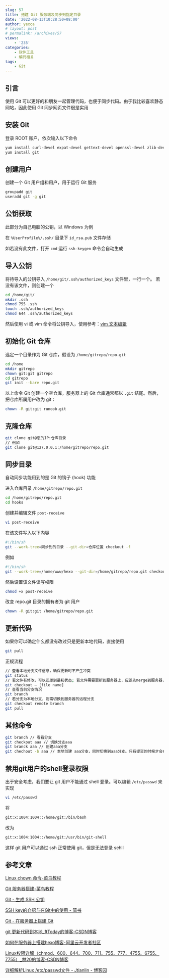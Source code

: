 ```yaml
---
slug: 57
title: 搭建 Git 服务端及同步到指定目录
date: '2022-08-13T10:28:50+08:00'
author: yexca
# layout: post
# permalink: /archives/57
views:
    - '235'
categories:
    - 软件工具
    - 编码相关
tags:
    - Git
---
```


## 引言

使用 Git 可以更好的和朋友一起管理代码，也便于同步代码。由于我比较喜欢静态网站，因此使用 Git 同步网页文件很是实用

## 安装 Git

登录 ROOT 账户，依次输入以下命令

```bash
yum install curl-devel expat-devel gettext-devel openssl-devel zlib-devel perl-devel
yum install git
```

## 创建用户

创建一个 Git 用户组和用户，用于运行 Git 服务

```bash
groupadd git
useradd git -g git
```

## 公钥获取

此部分为自己电脑的公钥，以 Windows 为例

在 `%UserProfile%/.ssh/` 目录下 `id_rsa.pub` 文件存储

如若没有此文件，打开 `cmd` 运行 `ssh-keygen` 命令会自动生成

## 导入公钥

将待导入的公钥导入 `/home/git/.ssh/authorized_keys` 文件里，一行一个。
若没有该文件，则创建一个

```bash
cd /home/git/
mkdir .ssh
chmod 755 .ssh
touch .ssh/authorized_keys
chmod 644 .ssh/authorized_keys
```

然后使用 vi 或 vim 命令将公钥导入，使用参考：[vim 文本编辑](https://yexca.xyz/index.php/2022/04/19/%e7%b3%bb%e7%bb%9f%e5%ad%a6%e4%b9%a0linux%e7%ac%94%e8%ae%b0/#1-3-vim%E6%96%87%E6%9C%AC%E7%BC%96%E8%BE%91)

## 初始化 Git 仓库

选定一个目录作为 Git 仓库，假设为 `/home/gitrepo/repo.git`

```bash
cd /home
mkdir gitrepo
chown git:git gitrepo
cd gitrepo
git init --bare repo.git
```

以上命令 Git 创建一个空仓库，服务器上的 Git 仓库通常都以 `.git` 结尾。然后，把仓库所属用户改为 git：

```bash
chown -R git:git runoob.git
```

## 克隆仓库

```bash
git clone git@您的IP:仓库目录
// 例如
git clone git@127.0.0.1:/home/gitrepo/repo.git
```

## 同步目录

自动同步功能用到的是 Git 的钩子 (hook) 功能

进入仓库目录 `/home/gitrepo/repo.git`

```bash
cd /home/gitrepo/repo.git
cd hooks
```

创建并编辑文件 `post-receive`

```bash
vi post-receive
```

在该文件写入以下内容

```bash
#!/bin/sh
git --work-tree=同步到的目录 --git-dir=仓库位置 checkout -f
```

例如

```bash
#!/bin/sh
git --work-tree=/home/www/hexo --git-dir=/home/gitrepo/repo.git checkout -f
```

然后设置该文件读写权限

```bash
chmod +x post-receive
```

改变 repo.git 目录的拥有者为 git 用户

```bash
chown -R git:git /home/gitrepo/repo.git
```

## 更新代码

如果你可以确定什么都没有改过只是更新本地代码，直接使用

```bash
git pull
```

正规流程

```bash
// 查看本地分支文件信息，确保更新时不产生冲突
git status
// 若文件有修改，可以还原到最初状态; 若文件需要更新到服务器上，应该先merge到服务器，再更新到本地
git checkout – [file name]
// 查看当前分支情况
git branch
// 若分支为本地分支，则需切换到服务器的远程分支
git checkout remote branch
git pull
```

## 其他命令

```bash
git branch // 看看分支
git checkout aaa // 切换分支aaa
git branck aaa // 创建aaa分支
git chechout -b aaa // 本地创建 aaa分支，同时切换到aaa分支。只有提交的时候才会在服务端上创建一个分支
```

## 禁用git用户的shell登录权限

出于安全考虑，我们要让 git 用户不能通过 shell 登录。可以编辑 `/etc/passwd` 来实现

```bash
vi /etc/passwd
```

将

```bash
git:x:1004:1004::/home/git:/bin/bash
```

改为

```bash
git:x:1004:1004::/home/git:/usr/bin/git-shell
```

这样 git 用户可以通过 ssh 正常使用 git，但是无法登录 sehll

## 参考文章

[Linux chown 命令-菜鸟教程](https://www.runoob.com/linux/linux-comm-chown.html)

[Git 服务器搭建-菜鸟教程](https://www.runoob.com/git/git-server.html)

[Git - 生成 SSH 公钥](https://git-scm.com/book/zh/v2/服务器上的-Git-生成-SSH-公钥)

[SSH key的介绍与在Git中的使用 - 简书](https://www.jianshu.com/p/1246cfdbe460)

[Git - 在服务器上搭建 Git](https://git-scm.com/book/zh/v2/服务器上的-Git-在服务器上搭建-Git)

[git 更新代码到本地_ftToday的博客-CSDN博客](https://blog.csdn.net/longlc123/article/details/78652569)

[如何在服务器上搭建hexo博客-阿里云开发者社区](https://developer.aliyun.com/article/749367)

[Linux权限详解（chmod、600、644、700、711、755、777、4755、6755、7755）_林20的博客-CSDN博客](https://blog.csdn.net/u013197629/article/details/73608613)

[详细解析Linux /etc/passwd文件 - Jtianlin - 博客园](https://www.cnblogs.com/jtianlin/p/4354346.html)
